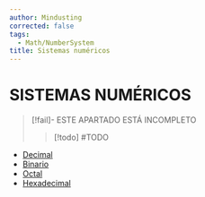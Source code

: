 ```yaml
---
author: Mindusting
corrected: false
tags:
  - Math/NumberSystem
title: Sistemas numéricos
---
```


# SISTEMAS NUMÉRICOS

> [!fail]- ESTE APARTADO ESTÁ INCOMPLETO
> > [!todo] #TODO

- [Decimal](math_ns_dec.md)
- [Binario](math_ns_bin.md)
- [Octal](math_ns_oct.md)
- [Hexadecimal](math_ns_hex.md)
